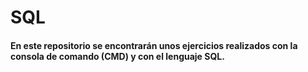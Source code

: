 # SQL
#### En este repositorio se encontrarán unos ejercicios realizados con la consola de comando (CMD) y con el lenguaje SQL.
